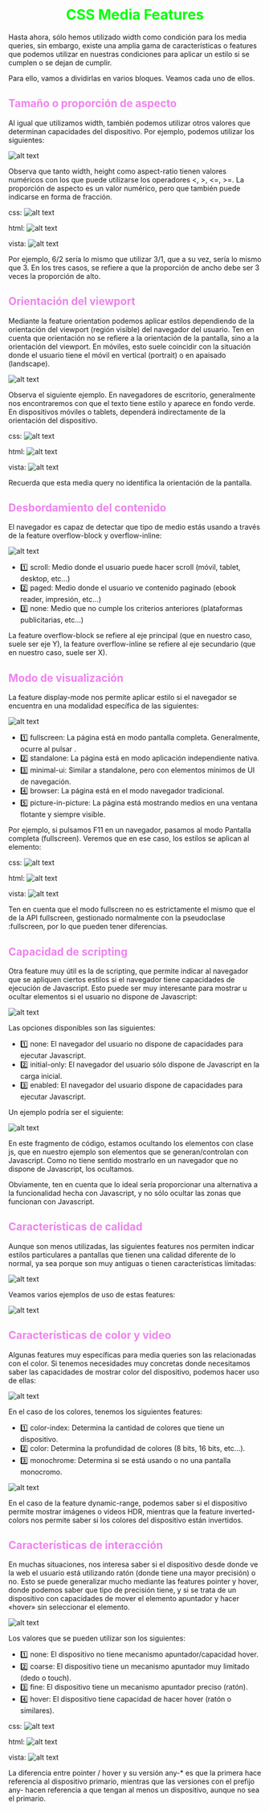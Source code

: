 # <span style="color:lime"><center>CSS Media Features</center></span>

Hasta ahora, sólo hemos utilizado width como condición para los media queries, sin embargo, existe una amplia gama de características o features que podemos utilizar en nuestras condiciones para aplicar un estilo si se cumplen o se dejan de cumplir.

Para ello, vamos a dividirlas en varios bloques. Veamos cada uno de ellos.

## <span style="color:violet">Tamaño o proporción de aspecto</span>
Al igual que utilizamos width, también podemos utilizar otros valores que determinan capacidades del dispositivo. Por ejemplo, podemos utilizar los siguientes:

![alt text](./imagenes-media-features/image.png)

Observa que tanto width, height como aspect-ratio tienen valores numéricos con los que puede utilizarse los operadores <, >, <=, >=. La proporción de aspecto es un valor numérico, pero que también puede indicarse en forma de fracción.

css:
![alt text](./imagenes-media-features/image-1.png)

html:
![alt text](./imagenes-media-features/image-2.png)

vista:
![alt text](./imagenes-media-features/image-3.png)

Por ejemplo, 6/2 sería lo mismo que utilizar 3/1, que a su vez, sería lo mismo que 3. En los tres casos, se refiere a que la proporción de ancho debe ser 3 veces la proporción de alto.

## <span style="color:violet">Orientación del viewport</span>
Mediante la feature orientation podemos aplicar estilos dependiendo de la orientación del viewport (región visible) del navegador del usuario. Ten en cuenta que orientación no se refiere a la orientación de la pantalla, sino a la orientación del viewport. En móviles, esto suele coincidir con la situación donde el usuario tiene el móvil en vertical (portrait) o en apaisado (landscape).

![alt text](./imagenes-media-features/image-5.png)

Observa el siguiente ejemplo. En navegadores de escritorio, generalmente nos encontraremos con que el texto tiene estilo y aparece en fondo verde. En dispositivos móviles o tablets, dependerá indirectamente de la orientación del dispositivo.

css:
![alt text](./imagenes-media-features/image-6.png)

html:
![alt text](./imagenes-media-features/image-4.png)

vista:
![alt text](./imagenes-media-features/image-7.png)

Recuerda que esta media query no identifica la orientación de la pantalla.

## <span style="color:violet">Desbordamiento del contenido</span>
El navegador es capaz de detectar que tipo de medio estás usando a través de la feature overflow-block y overflow-inline:

![alt text](./imagenes-media-features/image-8.png)


   - 1️⃣ scroll: Medio donde el usuario puede hacer scroll (móvil, tablet, desktop, etc...)
   - 2️⃣ paged: Medio donde el usuario ve contenido paginado (ebook reader, impresión, etc...)
   - 3️⃣ none: Medio que no cumple los criterios anteriores (plataformas publicitarias, etc...)

La feature overflow-block se refiere al eje principal (que en nuestro caso, suele ser eje Y), la feature overflow-inline se refiere al eje secundario (que en nuestro caso, suele ser X).

## <span style="color:violet">Modo de visualización</span>
La feature display-mode nos permite aplicar estilo si el navegador se encuentra en una modalidad específica de las siguientes:

![alt text](./imagenes-media-features/image-9.png)

   - 1️⃣ fullscreen: La página está en modo pantalla completa. Generalmente, ocurre al pulsar .
   - 2️⃣ standalone: La página está en modo aplicación independiente nativa.
   - 3️⃣ minimal-ui: Similar a standalone, pero con elementos mínimos de UI de navegación.
   - 4️⃣ browser: La página está en el modo navegador tradicional.
   - 5️⃣ picture-in-picture: La página está mostrando medios en una ventana flotante y siempre visible.

Por ejemplo, si pulsamos F11 en un navegador, pasamos al modo Pantalla completa (fullscreen). Veremos que en ese caso, los estilos se aplican al elemento:

css:
![alt text](./imagenes-media-features/image-10.png)

html:
![alt text](./imagenes-media-features/image-11.png)

vista:
![alt text](./imagenes-media-features/image-12.png)

Ten en cuenta que el modo fullscreen no es estrictamente el mismo que el de la API fullscreen, gestionado normalmente con la pseudoclase :fullscreen, por lo que pueden tener diferencias.

## <span style="color:violet">Capacidad de scripting</span>
Otra feature muy útil es la de scripting, que permite indicar al navegador que se apliquen ciertos estilos si el navegador tiene capacidades de ejecución de Javascript. Esto puede ser muy interesante para mostrar u ocultar elementos si el usuario no dispone de Javascript:

![alt text](./imagenes-media-features/image-13.png)

Las opciones disponibles son las siguientes:

   - 1️⃣ none: El navegador del usuario no dispone de capacidades para ejecutar Javascript.
   - 2️⃣ initial-only: El navegador del usuario sólo dispone de Javascript en la carga inicial.
   - 3️⃣ enabled: El navegador del usuario dispone de capacidades para ejecutar Javascript.

Un ejemplo podría ser el siguiente:

![alt text](./imagenes-media-features/image-14.png)

En este fragmento de código, estamos ocultando los elementos con clase js, que en nuestro ejemplo son elementos que se generan/controlan con Javascript. Como no tiene sentido mostrarlo en un navegador que no dispone de Javascript, los ocultamos.

Obviamente, ten en cuenta que lo ideal sería proporcionar una alternativa a la funcionalidad hecha con Javascript, y no sólo ocultar las zonas que funcionan con Javascript.

## <span style="color:violet">Características de calidad</span>
Aunque son menos utilizadas, las siguientes features nos permiten indicar estilos particulares a pantallas que tienen una calidad diferente de lo normal, ya sea porque son muy antiguas o tienen características límitadas:

![alt text](./imagenes-media-features/image-15.png)

Veamos varios ejemplos de uso de estas features:

![alt text](./imagenes-media-features/image-16.png)

## <span style="color:violet">Características de color y video</span>
Algunas features muy específicas para media queries son las relacionadas con el color. Si tenemos necesidades muy concretas donde necesitamos saber las capacidades de mostrar color del dispositivo, podemos hacer uso de ellas:

![alt text](./imagenes-media-features/image-17.png)

En el caso de los colores, tenemos los siguientes features:

   - 1️⃣ color-index: Determina la cantidad de colores que tiene un dispositivo.
   - 2️⃣ color: Determina la profundidad de colores (8 bits, 16 bits, etc...).
   - 3️⃣ monochrome: Determina si se está usando o no una pantalla monocromo.

![alt text](./imagenes-media-features/image-18.png)

En el caso de la feature dynamic-range, podemos saber si el dispositivo permite mostrar imágenes o videos HDR, mientras que la feature inverted-colors nos permite saber si los colores del dispositivo están invertidos.

## <span style="color:violet">Características de interacción</span>
En muchas situaciones, nos interesa saber si el dispositivo desde donde ve la web el usuario está utilizando ratón (donde tiene una mayor precisión) o no. Esto se puede generalizar mucho mediante las features pointer y hover, donde podemos saber que tipo de precisión tiene, y si se trata de un dispositivo con capacidades de mover el elemento apuntador y hacer «hover» sin seleccionar el elemento.

![alt text](./imagenes-media-features/image-19.png)

Los valores que se pueden utilizar son los siguientes:

   - 1️⃣ none: El dispositivo no tiene mecanismo apuntador/capacidad hover.
   - 2️⃣ coarse: El dispositivo tiene un mecanismo apuntador muy limitado (dedo o touch).
   - 3️⃣ fine: El dispositivo tiene un mecanismo apuntador preciso (ratón).
   - 4️⃣ hover: El dispositivo tiene capacidad de hacer hover (ratón o similares).

css:
![alt text](./imagenes-media-features/image-20.png)

html:
![alt text](./imagenes-media-features/image-21.png)

vista:
![alt text](./imagenes-media-features/image-22.png)

La diferencia entre pointer / hover y su versión any-* es que la primera hace referencia al dispositivo primario, mientras que las versiones con el prefijo any- hacen referencia a que tengan al menos un dispositivo, aunque no sea el primario.